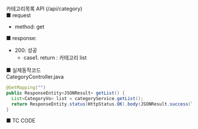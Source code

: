 카테고리목록 API (/api/category)  
■ request
   - method: get  
  
■ response:  
   - 200: 성공  
      - case1. return : 카테고리 list  
  
■ 실제동작코드  
CategoryController.java  
```java
@GetMapping("")
public ResponseEntity<JSONResult> getList() {
  List<CategoryVo> list = categoryService.getList();
  return ResponseEntity.status(HttpStatus.OK).body(JSONResult.success(list));
}
```
  
■ TC CODE  
  
 <tc code>
